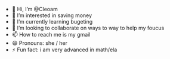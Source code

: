 - 👋 Hi, I’m @Cleoam
- 👀 I’m interested in saving money 
- 🌱 I’m currently learning bugeting 
- 💞️ I’m looking to collaborate on ways to way to help my foucus 
- 📫 How to reach me is my gmail
- 😄 Pronouns: she / her 
- ⚡ Fun fact: i am very advanced in math/ela

<!---
Cleoam/Cleoam is a ✨ special ✨ repository because its `README.md` (this file) appears on your GitHub profile.
You can click the Preview link to take a look at your changes.
--->
